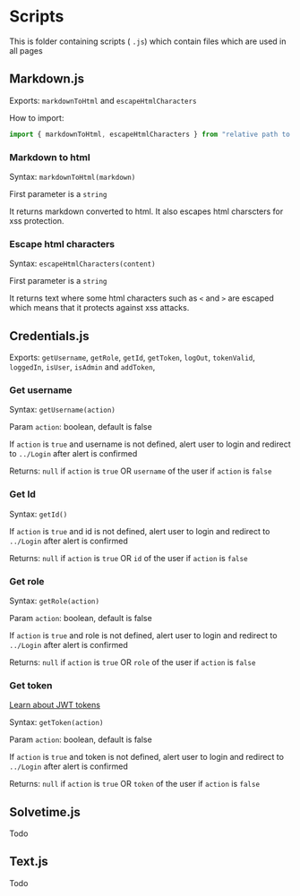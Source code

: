 # Scripts

This is folder containing scripts ( `.js`) which contain files which are used in all pages

## Markdown.js

Exports: `markdownToHtml` and `escapeHtmlCharacters`

How to import: 

```js
import { markdownToHtml, escapeHtmlCharacters } from "relative path to markdown.js" 
```

### Markdown to html

Syntax: `markdownToHtml(markdown)`

First parameter is a `string`

It returns markdown converted to html. It also escapes html charscters for xss protection.

### Escape html characters

Syntax: `escapeHtmlCharacters(content)`

First parameter is a `string`

It returns text where some html characters such as `<` and `>` are escaped which means that it protects against xss attacks. 

## Credentials.js

Exports: `getUsername`, `getRole`, `getId`, `getToken`, `logOut`, `tokenValid`, `loggedIn`, `isUser`, `isAdmin` and `addToken`,

### Get username

Syntax: `getUsername(action)`

Param `action`: boolean, default is false

If `action` is `true` and username is not defined, alert user to login and redirect to `../Login` after alert is confirmed

Returns: `null` if `action` is `true` OR `username` of the user if `action` is `false`

### Get Id

Syntax: `getId()`

If `action` is `true` and id is not defined, alert user to login and redirect to `../Login` after alert is confirmed

Returns: `null` if `action` is `true` OR `id` of the user if `action` is `false`

### Get role

Syntax: `getRole(action)`

Param `action`: boolean, default is false

If `action` is `true` and role is not defined, alert user to login and redirect to `../Login` after alert is confirmed

Returns: `null` if `action` is `true` OR `role` of the user if `action` is `false`

### Get token

[Learn about JWT tokens](https://jwt.io/introduction)

Syntax: `getToken(action)`

Param `action`: boolean, default is false

If `action` is `true` and token is not defined, alert user to login and redirect to `../Login` after alert is confirmed

Returns: `null` if `action` is `true` OR `token` of the user if `action` is `false`

## Solvetime.js

Todo

## Text.js

Todo